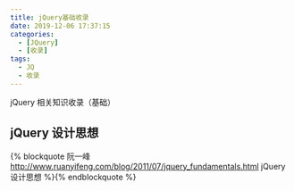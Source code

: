 ```yaml
---
title: jQuery基础收录
date: 2019-12-06 17:37:15
categories:
  - [JQuery]
  - [收录]
tags:
  - JQ
  - 收录
---
```


jQuery 相关知识收录（基础）

<!--more-->

## jQuery 设计思想

{% blockquote
阮一峰
http://www.ruanyifeng.com/blog/2011/07/jquery_fundamentals.html
jQuery 设计思想
%}{% endblockquote %}
